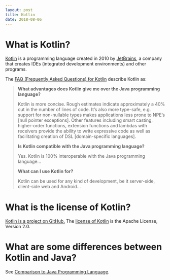 ```yaml
---
layout: post
title: Kotlin
date: 2018-08-06
---
```


# What is Kotlin?

[Kotlin](https://kotlinlang.org/) is a programming language created in 2010 by [JetBrains](https://www.jetbrains.com/), a company that creates IDEs (integrated development environments) and other programs.

The [FAQ (Frequently Asked Questions) for Kotlin](https://kotlinlang.org/docs/reference/faq.html) describe Kotlin as:

> __What advantages does Kotlin give me over the Java programming language?__
>
> Kotlin is more concise. Rough estimates indicate approximately a 40% cut in the number of lines of code. It’s also more type-safe, e.g. support for non-nullable types makes applications less prone to NPE’s [null pointer exceptions]. Other features including smart casting, higher-order functions, extension functions and lambdas with receivers provide the ability to write expressive code as well as facilitating creation of DSL [domain-specific languages].
>
> __Is Kotlin compatible with the Java programming language?__
>
> Yes. Kotlin is 100% interoperable with the Java programming language...
>
> __What can I use Kotlin for?__
>
> Kotlin can be used for any kind of development, be it server-side, client-side web and Android...

# What is the license of Kotlin?

[Kotlin is a project on GitHub.](https://github.com/JetBrains/kotlin) The [license of Kotlin](https://github.com/JetBrains/kotlin/blob/master/license/LICENSE.txt) is the Apache License, Version 2.0.

# What are some differences between Kotlin and Java?

See [Comparison to Java Programming Language](https://kotlinlang.org/docs/reference/comparison-to-java.html).
